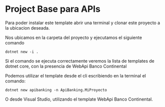 # Project Base para APIs

Para poder instalar este template abrir una terminal y clonar este proyecto a la ubicacion deseada.

Nos ubicamos en la carpeta del proyecto y ejecutamos el siguiente comando

```
dotnet new -i .
```

Si el comando se ejecuta correctamente veremos la lista de templates de dotnet core, con la presencia de WebApi Banco Continental

Podemos utilizar el template desde el cli escribiendo en la terminal el comando:
```
dotnet new apibanking -n ApiBanking.MiProyecto
```

O desde Visual Studio, utilizando el template WebApi Banco Continental.
